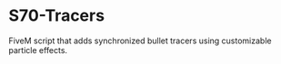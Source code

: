 # S70-Tracers
FiveM script that adds synchronized bullet tracers using customizable particle effects.
